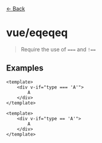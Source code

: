 [&#x2190; Back](./)
# vue/eqeqeq

> Require the use of ```===``` and ```!==```
 

## Examples

<code-highlight>
 
<div slot="correct">

```vue
<template>
    <div v-if="type === 'A'">
        A
    </div>
</template>
```

</div>

 
<div slot="incorrect">

```vue
<template>
    <div v-if="type == 'A'">
        A
    </div>
</template>
```

</div>

 
</code-highlight>

